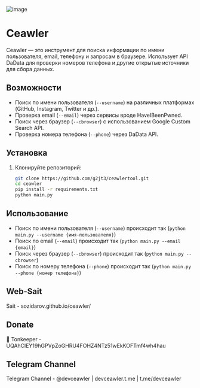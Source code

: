 ![image](https://github.com/user-attachments/assets/ad119d95-289d-49a3-af13-ef2090219e01)

# Ceawler

Ceawler — это инструмент для поиска информации по имени пользователя, email, телефону и запросам в браузере. Использует API DaData для проверки номеров телефона и другие открытые источники для сбора данных.

## Возможности
- Поиск по имени пользователя (`--username`) на различных платформах (GitHub, Instagram, Twitter и др.).
- Проверка email (`--email`) через сервисы вроде HaveIBeenPwned.
- Поиск через браузер (`--cbrowser`) с использованием Google Custom Search API.
- Проверка номера телефона (`--phone`) через DaData API.

## Установка
1. Клонируйте репозиторий:
   ```bash
   git clone https://github.com/g2jt3/ceawlertool.git
   cd ceawler
   pip install -r requirements.txt
   python main.py

## Использование
- Поиск по имени пользователя (`--username`) происходит так (`python main.py --username {имя-пользователя}`)
- Поиск по email (`--email`) происходит так (`python main.py --email {email}`)
- Поиск через браузер (`--cbrowser`) происходит так (`python main.py --cbrowser`)
- Поиск по номеру телефона (`--phone`) происходит так (`python main.py --phone {номер телефона}`)

## Web-Sait
Sait - sozidarov.github.io/ceawler/

## Donate
💎 Tonkeeper - UQAhClEY19hGPVpZoGHRU4FOHZ4NTz51wEkKOFTmf4wh4hau

## Telegram Channel
Telegram Channel - @devceawler | devceawler.t.me | t.me/devceawler

